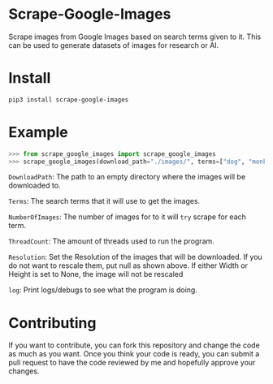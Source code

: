 # Scrape-Google-Images
Scrape images from Google Images based on search terms given to it. This can be used to generate datasets of images for research or AI.

# Install
```bash
pip3 install scrape-google-images
```
# Example
```py
>>> from scrape_google_images import scrape_google_images
>>> scrape_google_images(download_path="./images/", terms=["dog", "monkey", "elephant"], number_of_images=25, thread_count=3, resolution=[None, None], log=False)
```
```DownloadPath```: The path to an empty directory where the images will be downloaded to.

```Terms```: The search terms that it will use to get the images.

```NumberOfImages```: The number of images for to it will ```try``` scrape for each term.

```ThreadCount```: The amount of threads used to run the program.

```Resolution```: Set the Resolution of the images that will be downloaded. If you do not want to rescale them, put null as shown above. If either Width or Height is set to None, the image will not be rescaled

```log```: Print logs/debugs to see what the program is doing.

# Contributing
If you want to contribute, you can fork this repository and change the code as much as you want. Once you think your code is ready, you can submit a pull request to have the code reviewed by me and hopefully approve your changes.
